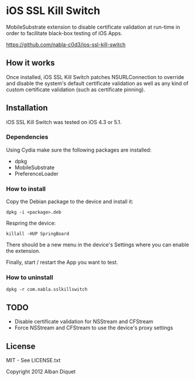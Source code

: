 iOS SSL Kill Switch
===================


MobileSubstrate extension to disable certificate validation at run-time in order 
to facilitate black-box testing of iOS Apps. 


https://github.com/nabla-c0d3/ios-ssl-kill-switch

How it works
------------

Once installed, iOS SSL Kill Switch patches NSURLConnection to override and disable the system's default certificate validation as well as any kind of custom certificate validation (such as certificate pinning).


Installation
------------

iOS SSL Kill Switch was tested on iOS 4.3 or 5.1.

### Dependencies
Using Cydia make sure the following packages are installed:
- dpkg
- MobileSubstrate
- PreferenceLoader

### How to install

Copy the Debian package to the device and install it:  

    dpkg -i <package>.deb

Respring the device:

    killall -HUP SpringBoard

There should be a new menu in the device's Settings where you can enable the extension.

Finally, start / restart the App you want to test.

### How to uninstall

    dpkg -r com.nabla.sslkillswitch


TODO
----

- Disable certificate validation for NSStream and CFStream
- Force NSStream and CFStream to use the device's proxy settings


License
-------

MIT - See LICENSE.txt

Copyright 2012 Alban Diquet